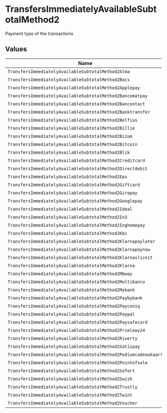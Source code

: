 # TransfersImmediatelyAvailableSubtotalMethod2

Payment type of the transactions


## Values

| Name                                                            | Value                                                           |
| --------------------------------------------------------------- | --------------------------------------------------------------- |
| `TransfersImmediatelyAvailableSubtotalMethod2Alma`              | alma                                                            |
| `TransfersImmediatelyAvailableSubtotalMethod2Bacs`              | bacs                                                            |
| `TransfersImmediatelyAvailableSubtotalMethod2Applepay`          | applepay                                                        |
| `TransfersImmediatelyAvailableSubtotalMethod2Bancomatpay`       | bancomatpay                                                     |
| `TransfersImmediatelyAvailableSubtotalMethod2Bancontact`        | bancontact                                                      |
| `TransfersImmediatelyAvailableSubtotalMethod2Banktransfer`      | banktransfer                                                    |
| `TransfersImmediatelyAvailableSubtotalMethod2Belfius`           | belfius                                                         |
| `TransfersImmediatelyAvailableSubtotalMethod2Billie`            | billie                                                          |
| `TransfersImmediatelyAvailableSubtotalMethod2Bizum`             | bizum                                                           |
| `TransfersImmediatelyAvailableSubtotalMethod2Bitcoin`           | bitcoin                                                         |
| `TransfersImmediatelyAvailableSubtotalMethod2Blik`              | blik                                                            |
| `TransfersImmediatelyAvailableSubtotalMethod2Creditcard`        | creditcard                                                      |
| `TransfersImmediatelyAvailableSubtotalMethod2Directdebit`       | directdebit                                                     |
| `TransfersImmediatelyAvailableSubtotalMethod2Eps`               | eps                                                             |
| `TransfersImmediatelyAvailableSubtotalMethod2Giftcard`          | giftcard                                                        |
| `TransfersImmediatelyAvailableSubtotalMethod2Giropay`           | giropay                                                         |
| `TransfersImmediatelyAvailableSubtotalMethod2Googlepay`         | googlepay                                                       |
| `TransfersImmediatelyAvailableSubtotalMethod2Ideal`             | ideal                                                           |
| `TransfersImmediatelyAvailableSubtotalMethod2In3`               | in3                                                             |
| `TransfersImmediatelyAvailableSubtotalMethod2Inghomepay`        | inghomepay                                                      |
| `TransfersImmediatelyAvailableSubtotalMethod2Kbc`               | kbc                                                             |
| `TransfersImmediatelyAvailableSubtotalMethod2Klarnapaylater`    | klarnapaylater                                                  |
| `TransfersImmediatelyAvailableSubtotalMethod2Klarnapaynow`      | klarnapaynow                                                    |
| `TransfersImmediatelyAvailableSubtotalMethod2Klarnasliceit`     | klarnasliceit                                                   |
| `TransfersImmediatelyAvailableSubtotalMethod2Klarna`            | klarna                                                          |
| `TransfersImmediatelyAvailableSubtotalMethod2Mbway`             | mbway                                                           |
| `TransfersImmediatelyAvailableSubtotalMethod2Multibanco`        | multibanco                                                      |
| `TransfersImmediatelyAvailableSubtotalMethod2Mybank`            | mybank                                                          |
| `TransfersImmediatelyAvailableSubtotalMethod2Paybybank`         | paybybank                                                       |
| `TransfersImmediatelyAvailableSubtotalMethod2Payconiq`          | payconiq                                                        |
| `TransfersImmediatelyAvailableSubtotalMethod2Paypal`            | paypal                                                          |
| `TransfersImmediatelyAvailableSubtotalMethod2Paysafecard`       | paysafecard                                                     |
| `TransfersImmediatelyAvailableSubtotalMethod2Przelewy24`        | przelewy24                                                      |
| `TransfersImmediatelyAvailableSubtotalMethod2Riverty`           | riverty                                                         |
| `TransfersImmediatelyAvailableSubtotalMethod2Satispay`          | satispay                                                        |
| `TransfersImmediatelyAvailableSubtotalMethod2Podiumcadeaukaart` | podiumcadeaukaart                                               |
| `TransfersImmediatelyAvailableSubtotalMethod2Pointofsale`       | pointofsale                                                     |
| `TransfersImmediatelyAvailableSubtotalMethod2Sofort`            | sofort                                                          |
| `TransfersImmediatelyAvailableSubtotalMethod2Swish`             | swish                                                           |
| `TransfersImmediatelyAvailableSubtotalMethod2Trustly`           | trustly                                                         |
| `TransfersImmediatelyAvailableSubtotalMethod2Twint`             | twint                                                           |
| `TransfersImmediatelyAvailableSubtotalMethod2Voucher`           | voucher                                                         |